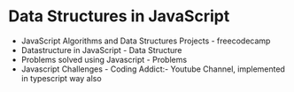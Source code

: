 # Data Structures in JavaScript

- JavaScript Algorithms and Data Structures Projects - freecodecamp
- Datastructure in JavaScript - Data Structure
- Problems solved using Javascript - Problems
- Javascript Challenges - Coding Addict:- Youtube Channel, implemented in typescript way also

